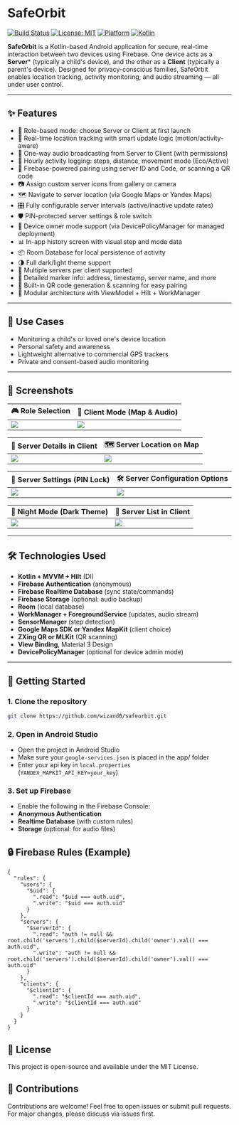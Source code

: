 # SafeOrbit

[![Build Status](https://img.shields.io/badge/build-passing-brightgreen)](https://github.com/your-username/safeorbit/actions)
[![License: MIT](https://img.shields.io/badge/license-MIT-blue.svg)](LICENSE)
[![Platform](https://img.shields.io/badge/platform-Android-green.svg)](https://developer.android.com/)
[![Kotlin](https://img.shields.io/badge/language-Kotlin-orange.svg)](https://kotlinlang.org/)

**SafeOrbit**  is a Kotlin-based Android application for secure, real-time interaction between two devices using Firebase. One device acts as a **Server*** (typically a child's device), and the other as a **Client** (typically a parent's device). Designed for privacy-conscious families, SafeOrbit enables location tracking, activity monitoring, and audio streaming — all under user control.

---

## ✨ Features

- 🔐 Role-based mode: choose Server or Client at first launch
- 📍 Real-time location tracking with smart update logic (motion/activity-aware)
- 🎤 One-way audio broadcasting from Server to Client (with permissions)
- 🧠 Hourly activity logging: steps, distance, movement mode (Eco/Active)
- 📱 Firebase-powered pairing using server ID and Code, or scanning a QR code
- 📷 Assign custom server icons from gallery or camera
- 🗺️ Navigate to server location (via Google Maps or Yandex Maps)
- 🎛️ Fully configurable server intervals (active/inactive update rates)
- 🛡️ PIN-protected server settings & role switch
- 🔐 Device owner mode support (via DevicePolicyManager for managed deployment)
- 📊 In-app history screen with visual step and mode data
- 📦 Room Database for local persistence of activity
- 🌗 Full dark/light theme support
- 👥 Multiple servers per client supported
- 🧾 Detailed marker info: address, timestamp, server name, and more
- 📸 Built-in QR code generation & scanning for easy pairing
- 🧩 Modular architecture with ViewModel + Hilt + WorkManager

---

## 📲 Use Cases

- Monitoring a child's or loved one's device location
- Personal safety and awareness
- Lightweight alternative to commercial GPS trackers
- Private and consent-based audio monitoring

---

## 📸 Screenshots

| 🎮 Role Selection              | 📡 Client Mode (Map & Audio)     |
|-------------------------------|----------------------------------|
| ![](images/screenshot1.png)   | ![](images/screenshot2.png)      |

| 🧾 Server Details in Client     | 🗺️ Server Location on Map        |
|--------------------------------|----------------------------------|
| ![](images/screenshot3.png)    | ![](images/screenshot7.png)      |

| 🔐 Server Settings (PIN Lock)  | 🛠️ Server Configuration Options |
|--------------------------------|---------------------------------|
| ![](images/screenshot6.png)    | ![](images/screenshot4.png)     |

| 🌙 Night Mode (Dark Theme)     | 🧾 Server List in Client    |
|--------------------------------|-----------------------------|
| ![](images/screenshot5.png)    | ![](images/screenshot8.png) |

---

## 🛠️ Technologies Used

- **Kotlin + MVVM + Hilt** (DI)
- **Firebase Authentication** (anonymous)
- **Firebase Realtime Database** (sync state/commands)
- **Firebase Storage** (optional: audio backup)
- **Room** (local database)
- **WorkManager + ForegroundService** (updates, audio stream)
- **SensorManager** (step detection)
- **Google Maps SDK or Yandex MapKit** (client choice)
- **ZXing QR or MLKit** (QR scanning)
- **View Binding**, Material 3 Design
- **DevicePolicyManager** (optional for device admin mode)

---

## 🚀 Getting Started

### 1. Clone the repository

```bash
git clone https://github.com/wizand0/safeorbit.git
```

### 2. Open in Android Studio
- Open the project in Android Studio
- Make sure your ```google-services.json``` is placed in the app/ folder
- Enter your api key in ```local.properties``` (```YANDEX_MAPKIT_API_KEY=your_key```)

### 3. Set up Firebase
- Enable the following in the Firebase Console:
- **Anonymous Authentication**
- **Realtime Database** (with custom rules)
- **Storage** (optional: for audio files)

## 🔒 Firebase Rules (Example)
```
{
  "rules": {
    "users": {
      "$uid": {
        ".read": "$uid === auth.uid",
        ".write": "$uid === auth.uid"
      }
    },
    "servers": {
      "$serverId": {
        ".read": "auth != null && root.child('servers').child($serverId).child('owner').val() === auth.uid",
        ".write": "auth != null && root.child('servers').child($serverId).child('owner').val() === auth.uid"
      }
    },
    "clients": {
      "$clientId": {
        ".read": "$clientId === auth.uid",
        ".write": "$clientId === auth.uid"
      }
    }
  }
}

```

## 📄 License
This project is open-source and available under the MIT License.

## 🙌 Contributions
Contributions are welcome! Feel free to open issues or submit pull requests. For major changes, please discuss via issues first.
